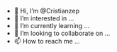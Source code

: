 - 👋 Hi, I’m @Cristianzep
- 👀 I’m interested in ...
- 🌱 I’m currently learning ...
- 💞️ I’m looking to collaborate on ...
- 📫 How to reach me ...

<!---
Cristianzep/Cristianzep is a ✨ special ✨ repository because its `README.md` (this file) appears on your GitHub profile.
You can click the Preview link to take a look at your changes.
--->
